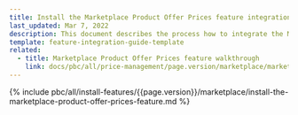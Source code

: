 ```yaml
---
title: Install the Marketplace Product Offer Prices feature integration
last_updated: Mar 7, 2022
description: This document describes the process how to integrate the Marketplace Product Offer Prices feature into a Spryker project.
template: feature-integration-guide-template
related:
  - title: Marketplace Product Offer Prices feature walkthrough
    link: docs/pbc/all/price-management/page.version/marketplace/marketplace-product-offer-prices-feature-overview.html
---
```


{% include pbc/all/install-features/{{page.version}}/marketplace/install-the-marketplace-product-offer-prices-feature.md %} <!-- To edit, see /_includes/pbc/all/install-features/202212.0/marketplace/install-the-marketplace-product-offer-prices-feature.md -->
